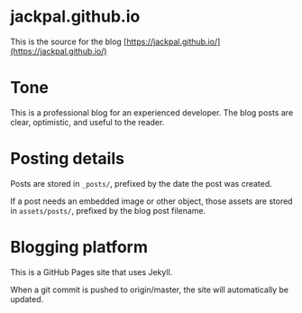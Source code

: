 # jackpal.github.io

This is the source for the blog [https://jackpal.github.io/](https://jackpal.github.io/)

# Tone

This is a professional blog for an experienced developer. The blog posts are clear, optimistic, and useful to the reader.

# Posting details

Posts are stored in `_posts/`, prefixed by the date the post was created.

If a post needs an embedded image or other object, those assets are stored in `assets/posts/`, prefixed by the blog post filename.

# Blogging platform

This is a GitHub Pages site that uses Jekyll.

When a git commit is pushed to origin/master, the site will automatically be updated.


